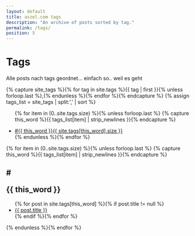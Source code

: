 ```yaml
---
layout: default
title: aszel.com tags
description: "An archive of posts sorted by tag."
permalink: /tags/
position: 5
---
```


<h1 class="post-title">Tags</h1>
<p class="post-title-sub">Alle posts nach tags geordnet... einfach so.. weil es geht</p>

{% capture site_tags %}{% for tag in site.tags %}{{ tag | first }}{% unless forloop.last %},{% endunless %}{% endfor %}{% endcapture %}
{% assign tags_list = site_tags | split:',' | sort %}

<ul class="entry-meta inline-list">

{% for item in (0..site.tags.size) %}{% unless forloop.last %}
{% capture this_word %}{{ tags_list[item] | strip_newlines }}{% endcapture %}
<li><a href="#{{ this_word }}" class="tag"><span class="term">#{{ this_word }}</span><span class="count">{{ site.tags[this_word].size }}</span></a></li>
{% endunless %}{% endfor %}
</ul>

{% for item in (0..site.tags.size) %}{% unless forloop.last %}
{% capture this_word %}{{ tags_list[item] | strip_newlines }}{% endcapture %}
<article class="tagblock">
<h2 id="{{ this_word }}" class="tag-heading"><p class="tag-marker"># </p>{{ this_word }}</h2>
<ul>
{% for post in site.tags[this_word] %}{% if post.title != null %}
<li class="entry-title"><a href="{{ site.url }}{{ post.url }}" title="{{ post.title }}">{{ post.title }}</a></li>
{% endif %}{% endfor %}
</ul>
</article><!-- /.hentry -->
{% endunless %}{% endfor %}